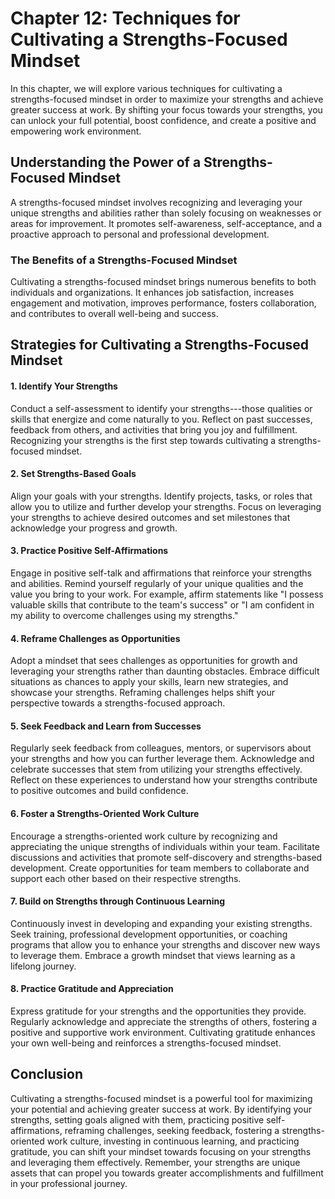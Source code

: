 Chapter 12: Techniques for Cultivating a Strengths-Focused Mindset
==================================================================

In this chapter, we will explore various techniques for cultivating a strengths-focused mindset in order to maximize your strengths and achieve greater success at work. By shifting your focus towards your strengths, you can unlock your full potential, boost confidence, and create a positive and empowering work environment.

Understanding the Power of a Strengths-Focused Mindset
------------------------------------------------------

A strengths-focused mindset involves recognizing and leveraging your unique strengths and abilities rather than solely focusing on weaknesses or areas for improvement. It promotes self-awareness, self-acceptance, and a proactive approach to personal and professional development.

### The Benefits of a Strengths-Focused Mindset

Cultivating a strengths-focused mindset brings numerous benefits to both individuals and organizations. It enhances job satisfaction, increases engagement and motivation, improves performance, fosters collaboration, and contributes to overall well-being and success.

Strategies for Cultivating a Strengths-Focused Mindset
------------------------------------------------------

#### 1. Identify Your Strengths

Conduct a self-assessment to identify your strengths---those qualities or skills that energize and come naturally to you. Reflect on past successes, feedback from others, and activities that bring you joy and fulfillment. Recognizing your strengths is the first step towards cultivating a strengths-focused mindset.

#### 2. Set Strengths-Based Goals

Align your goals with your strengths. Identify projects, tasks, or roles that allow you to utilize and further develop your strengths. Focus on leveraging your strengths to achieve desired outcomes and set milestones that acknowledge your progress and growth.

#### 3. Practice Positive Self-Affirmations

Engage in positive self-talk and affirmations that reinforce your strengths and abilities. Remind yourself regularly of your unique qualities and the value you bring to your work. For example, affirm statements like "I possess valuable skills that contribute to the team's success" or "I am confident in my ability to overcome challenges using my strengths."

#### 4. Reframe Challenges as Opportunities

Adopt a mindset that sees challenges as opportunities for growth and leveraging your strengths rather than daunting obstacles. Embrace difficult situations as chances to apply your skills, learn new strategies, and showcase your strengths. Reframing challenges helps shift your perspective towards a strengths-focused approach.

#### 5. Seek Feedback and Learn from Successes

Regularly seek feedback from colleagues, mentors, or supervisors about your strengths and how you can further leverage them. Acknowledge and celebrate successes that stem from utilizing your strengths effectively. Reflect on these experiences to understand how your strengths contribute to positive outcomes and build confidence.

#### 6. Foster a Strengths-Oriented Work Culture

Encourage a strengths-oriented work culture by recognizing and appreciating the unique strengths of individuals within your team. Facilitate discussions and activities that promote self-discovery and strengths-based development. Create opportunities for team members to collaborate and support each other based on their respective strengths.

#### 7. Build on Strengths through Continuous Learning

Continuously invest in developing and expanding your existing strengths. Seek training, professional development opportunities, or coaching programs that allow you to enhance your strengths and discover new ways to leverage them. Embrace a growth mindset that views learning as a lifelong journey.

#### 8. Practice Gratitude and Appreciation

Express gratitude for your strengths and the opportunities they provide. Regularly acknowledge and appreciate the strengths of others, fostering a positive and supportive work environment. Cultivating gratitude enhances your own well-being and reinforces a strengths-focused mindset.

Conclusion
----------

Cultivating a strengths-focused mindset is a powerful tool for maximizing your potential and achieving greater success at work. By identifying your strengths, setting goals aligned with them, practicing positive self-affirmations, reframing challenges, seeking feedback, fostering a strengths-oriented work culture, investing in continuous learning, and practicing gratitude, you can shift your mindset towards focusing on your strengths and leveraging them effectively. Remember, your strengths are unique assets that can propel you towards greater accomplishments and fulfillment in your professional journey.
